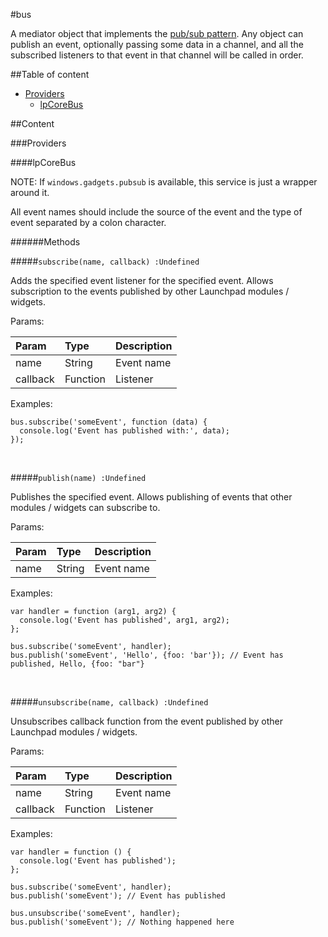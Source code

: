#bus

A mediator object that implements
the <a href="http://en.wikipedia.org/wiki/Publish%E2%80%93subscribe_pattern" target="_blank">pub/sub pattern</a>.
Any object can publish an event, optionally passing some data
in a channel, and all the subscribed listeners to that
event in that channel will be called in order.

##Table of content

- [Providers](#providers)
    - [lpCoreBus](#lpCoreBus)

##Content

###Providers

####<a name="lpCoreBus"></a>lpCoreBus


NOTE: If `windows.gadgets.pubsub` is available, this service is just a wrapper around it.

All event names should include the source of the event and the type of event separated by a colon character.

######Methods

#####`subscribe(name, callback) :Undefined`

Adds the specified event listener for the specified event.
Allows subscription to the events published by other Launchpad modules / widgets.

Params:

| Param| Type| Description|
| :----| :----| :----|
| name| String| Event name|
| callback| Function| Listener|

Examples:

```
bus.subscribe('someEvent', function (data) {
  console.log('Event has published with:', data);
});
```


<br>

#####`publish(name) :Undefined`

Publishes the specified event.
Allows publishing of events that other modules / widgets can subscribe to.

Params:

| Param| Type| Description|
| :----| :----| :----|
| name| String| Event name|

Examples:

```
var handler = function (arg1, arg2) {
  console.log('Event has published', arg1, arg2);
};

bus.subscribe('someEvent', handler);
bus.publish('someEvent', 'Hello', {foo: 'bar'}); // Event has published, Hello, {foo: "bar"}
```


<br>

#####`unsubscribe(name, callback) :Undefined`

Unsubscribes callback function from the event published by other Launchpad modules / widgets.

Params:

| Param| Type| Description|
| :----| :----| :----|
| name| String| Event name|
| callback| Function| Listener|

Examples:

```
var handler = function () {
  console.log('Event has published');
};

bus.subscribe('someEvent', handler);
bus.publish('someEvent'); // Event has published

bus.unsubscribe('someEvent', handler);
bus.publish('someEvent'); // Nothing happened here
```


<br>

